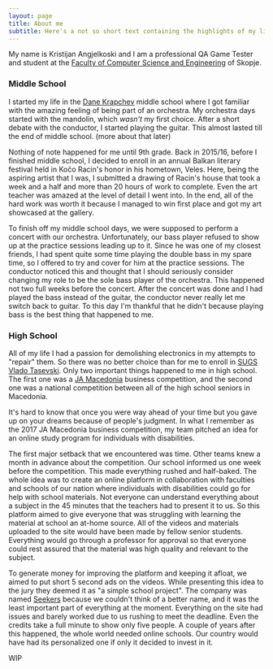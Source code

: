 ```yaml
---
layout: page
title: About me
subtitle: Here's a not so short text containing the highlights of my life
---
```


<script async src="https://pagead2.googlesyndication.com/pagead/js/adsbygoogle.js?client=ca-pub-1531885563571158" crossorigin="anonymous"></script>

My name is Kristijan Angjelkoski and I am a professional QA Game Tester and student at the [Faculty of Computer Science and Engineering](https://www.finki.ukim.mk/en) of Skopje.

### Middle School

I started my life in the [Dane Krapchev](https://oudanekrapcev.edu.mk) middle school where I got familiar with the amazing feeling of being part of an orchestra. My orchestra days started with the mandolin, which *wasn't* my first choice. After a short debate with the conductor, I started playing the guitar. This almost lasted till the end of middle school. (more about that later) 

Nothing of note happened for me until 9th grade. Back in 2015/16, before I finished middle school, I decided to enroll in an annual Balkan literary festival held in Kočo Racin's honor in his hometown, Veles. Here, being the aspiring artist that I was, I submitted a drawing of Racin's house that took a week and a half and more than 20 hours of work to complete. Even the art teacher was amazed at the level of detail I went into. In the end, all of the hard work was worth it because I managed to win first place and got my art showcased at the gallery. 

To finish off my middle school days, we were supposed to perform a concert with our orchestra. Unfortunately, our bass player refused to show up at the practice sessions leading up to it. Since he was one of my closest friends, I had spent quite some time playing the double bass in my spare time, so I offered to try and cover for him at the practice sessions. The conductor noticed this and thought that I should seriously consider changing my role to be the sole bass player of the orchestra. This happened not two full weeks before the concert. After the concert was done and I had played the bass instead of the guitar, the conductor never really let me switch back to guitar. To this day I'm thankful that he didn't because playing bass is the best thing that happened to me.

### High School

All of my life I had a passion for demolishing electronics in my attempts to "repair" them. So there was no better choice than for me to enroll in [SUGS Vlado Tasevski](http://www.sugsvladotasevski.edu.mk/web/). Only two important things happened to me in high school. The first one was a [JA Macedonia](http://jamacedonia.mk/web/) business competition, and the second one was a national competition between all of the high school seniors in Macedonia. 

It's hard to know that once you were way ahead of your time but you gave up on your dreams because of people's judgment. In what I remember as the 2017 JA Macedonia business competition, my team pitched an idea for an online study program for individuals with disabilities. 

The first major setback that we encountered was time. Other teams knew a month in advance about the competition. Our school informed us one week before the competition. This made everything rushed and half-baked. The whole idea was to create an online platform in collaboration with faculties and schools of our nation where individuals with disabilities could go for help with school materials. Not everyone can understand everything about a subject in the 45 minutes that the teachers had to present it to us. So this platform aimed to give everyone that was struggling with learning the material at school an at-home source. All of the videos and materials uploaded to the site would have been made by fellow senior students. Everything would go through a professor for approval so that everyone could rest assured that the material was high quality and relevant to the subject. 

To generate money for improving the platform and keeping it afloat, we aimed to put short 5 second ads on the videos. While presenting this idea to the jury they deemed it as "a simple school project". The company was named [Seekers](https://seekerservices.weebly.com) because we couldn't think of a better name, and it was the least important part of everything at the moment. Everything on the site had issues and barely worked due to us rushing to meet the deadline. Even the credits take a full minute to show only five people. A couple of years after this happened, the whole world needed online schools. Our country would have had its personalized one if only it decided to invest in it.  


WIP